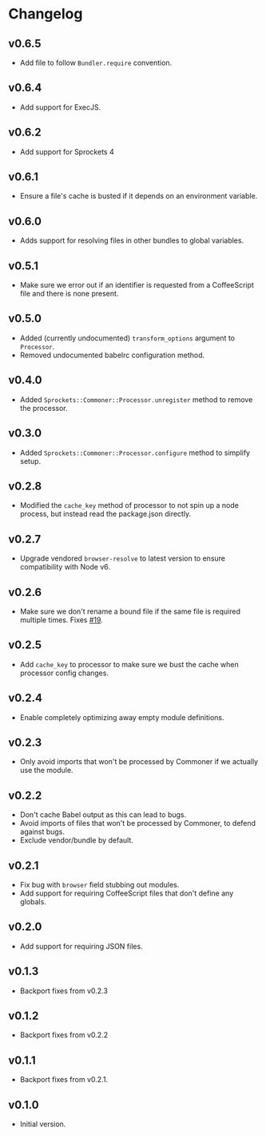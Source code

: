 # Changelog

## v0.6.5

* Add file to follow `Bundler.require` convention.

## v0.6.4

* Add support for ExecJS.

## v0.6.2

* Add support for Sprockets 4

## v0.6.1

* Ensure a file's cache is busted if it depends on an environment variable.

## v0.6.0

* Adds support for resolving files in other bundles to global variables.

## v0.5.1

* Make sure we error out if an identifier is requested from a CoffeeScript file and there is none present.

## v0.5.0

* Added (currently undocumented) `transform_options` argument to `Processor`.
* Removed undocumented babelrc configuration method.

## v0.4.0

* Added `Sprockets::Commoner::Processor.unregister` method to remove the processor.

## v0.3.0

* Added `Sprockets::Commoner::Processor.configure` method to simplify setup.

## v0.2.8

* Modified the `cache_key` method of processor to not spin up a node process, but instead read the package.json directly.

## v0.2.7

* Upgrade vendored `browser-resolve` to latest version to ensure compatibility with Node v6.

## v0.2.6

* Make sure we don't rename a bound file if the same file is required multiple times. Fixes [#19](https://github.com/Shopify/sprockets-commoner/issues/19).

## v0.2.5

* Add `cache_key` to processor to make sure we bust the cache when processor config changes.

## v0.2.4

* Enable completely optimizing away empty module definitions.

## v0.2.3

* Only avoid imports that won't be processed by Commoner if we actually use the module.

## v0.2.2

* Don't cache Babel output as this can lead to bugs.
* Avoid imports of files that won't be processed by Commoner, to defend against bugs.
* Exclude vendor/bundle by default.

## v0.2.1

* Fix bug with `browser` field stubbing out modules.
* Add support for requiring CoffeeScript files that don't define any globals.

## v0.2.0

* Add support for requiring JSON files.

## v0.1.3

* Backport fixes from v0.2.3

## v0.1.2

* Backport fixes from v0.2.2

## v0.1.1

* Backport fixes from v0.2.1.

## v0.1.0

* Initial version.
